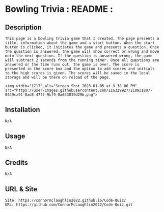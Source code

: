 # Bowling Trivia :  README  :

## Description
    This page is a bowling trivia game that I created. The page presents a title, information about the game and a start button. When the start button is clicked, it initiates the game and presents a question. Once the question is answered, the game will show correct or wrong and move onto the next question. If the question is answered wrong, the game will subtract 2 seconds from the running timer. Once all questions are answered or the time runs out, the game is over. The score is presented in the score box and the option to add scores and initials to the high scores is given. The scores will be saved in the local storage and will be there on reload of the page.
    
    <img width="1717" alt="Screen Shot 2023-01-05 at 8 38 06 PM" src="https://user-images.githubusercontent.com/116329927/210931807-0449ca91-8ad8-47ff-9bf9-0a643019d29b.png">


## Installation

    N/A

## Usage

    N/A

## Credits

    N/A
    
## URL & Site

    Site: https://connormclaughlin2022.github.io/Code-Quiz/ 
    URL: https://github.com/ConnorMcLaughlin2022/Code-Quiz.git


